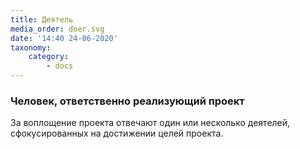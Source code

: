 ```yaml
---
title: Деятель
media_order: doer.svg
date: '14:40 24-06-2020'
taxonomy:
    category:
        - docs
---
```



### Человек, ответственно реализующий проект

За воплощение проекта отвечают один или несколько деятелей, сфокусированных на достижении целей проекта.
